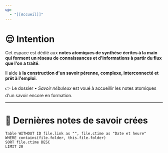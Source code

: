 ```yaml
---
up:
  - "[[Accueil]]"
---
```

# 😌 Intention
Cet espace est dédié aux **notes atomiques de synthèse écrites à la main qui forment un réseau de connaissances et d'informations à partir du flux que l'on a traité**.

Il aide à **la construction d'un savoir pérenne, complexe, interconnecté et prêt à l'emploi**.

👉 Le dossier *• Savoir nébuleux* est voué à accueillir les notes atomiques d'un savoir encore en formation.

---

# 👀 Dernières notes de savoir crées
```dataview
Table WITHOUT ID file.link as "", file.ctime as "Date et heure"
WHERE contains(file.folder, this.file.folder)
SORT file.ctime DESC 
LIMIT 20
```
